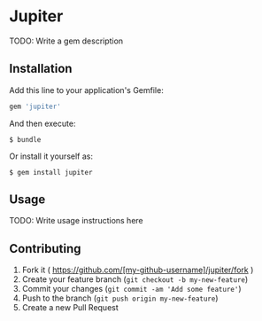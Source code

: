 # Jupiter

TODO: Write a gem description

## Installation

Add this line to your application's Gemfile:

```ruby
gem 'jupiter'
```

And then execute:

    $ bundle

Or install it yourself as:

    $ gem install jupiter

## Usage

TODO: Write usage instructions here

## Contributing

1. Fork it ( https://github.com/[my-github-username]/jupiter/fork )
2. Create your feature branch (`git checkout -b my-new-feature`)
3. Commit your changes (`git commit -am 'Add some feature'`)
4. Push to the branch (`git push origin my-new-feature`)
5. Create a new Pull Request
